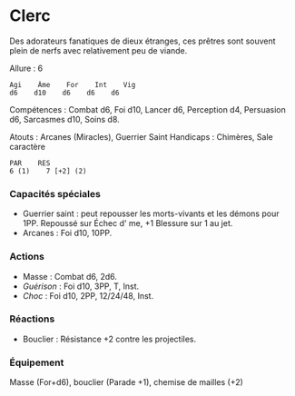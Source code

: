 # Clerc
Des adorateurs fanatiques de dieux étranges, ces prêtres sont souvent plein de nerfs avec relativement peu de viande.

Allure : 6    

    Agi    Âme    For    Int    Vig
    d6    d10    d6    d6    d6

Compétences : Combat d6, Foi d10, Lancer d6, Perception d4, Persuasion d6, Sarcasmes d10, Soins d8.

Atouts : Arcanes (Miracles), Guerrier Saint
Handicaps : Chimères, Sale caractère

    PAR    RES
    6 (1)    7 [+2] (2) 
### Capacités spéciales
- Guerrier saint : peut repousser les morts-vivants et les démons pour 1PP. Repoussé sur Échec d' me, +1 Blessure sur 1 au jet.
- Arcanes : Foi d10, 10PP.


### Actions
- Masse : Combat d6, 2d6.
- _Guérison_ : Foi d10, 3PP, T, Inst.
- _Choc_ : Foi d10, 2PP, 12/24/48, Inst.

### Réactions
- Bouclier : Résistance +2 contre les projectiles.

### Équipement
Masse (For+d6), bouclier (Parade +1), chemise de mailles (+2)
